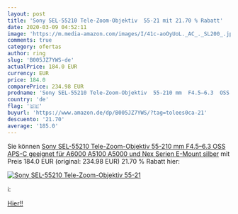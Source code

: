 ```yaml
---
layout: post
title: 'Sony SEL-55210 Tele-Zoom-Objektiv  55-21 mit 21.70 % Rabatt'
date: 2020-03-09 04:52:11
image: 'https://m.media-amazon.com/images/I/41c-aoOyUoL._AC_._SL200_.jpg'
comments: true
category: ofertas
author: ring
slug: 'B005JZ7YWS-de'
actualPrice: 184.0 EUR
currency: EUR
price: 184.0
comparePrice: 234.98 EUR
prodname: 'Sony SEL-55210 Tele-Zoom-Objektiv  55-210 mm  F4.5–6.3  OSS  APS-C  geeignet für A6000  A5100  A5000 und Nex Serien  E-Mount  silber'
country: 'de'
flag: '🇩🇪'
buyurl: 'https://www.amazon.de/dp/B005JZ7YWS/?tag=tolees0ca-21'
descuento: '21.70'
average: '185.0'
---
```


Sie können [Sony SEL-55210 Tele-Zoom-Objektiv  55-210 mm  F4.5–6.3  OSS  APS-C  geeignet für A6000  A5100  A5000 und Nex Serien  E-Mount  silber](https://www.amazon.de/dp/B005JZ7YWS/?tag=tolees0ca-21) mit Preis 184.0 EUR (original: 234.98 EUR) 21.70 % Rabatt hier:

[![Sony SEL-55210 Tele-Zoom-Objektiv  55-21](https://m.media-amazon.com/images/I/41c-aoOyUoL._AC_._SL200_.jpg)](https://www.amazon.de/dp/B005JZ7YWS/?tag=tolees0ca-21)

ℹ️:


[Hier!!](https://www.amazon.de/dp/B005JZ7YWS/?tag=tolees0ca-21)
